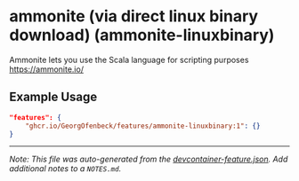 
# ammonite (via direct linux binary download) (ammonite-linuxbinary)

Ammonite lets you use the Scala language for scripting purposes https://ammonite.io/

## Example Usage

```json
"features": {
    "ghcr.io/GeorgOfenbeck/features/ammonite-linuxbinary:1": {}
}
```





---

_Note: This file was auto-generated from the [devcontainer-feature.json](https://github.com/GeorgOfenbeck/features/blob/main/src/ammonite-linuxbinary/devcontainer-feature.json).  Add additional notes to a `NOTES.md`._
